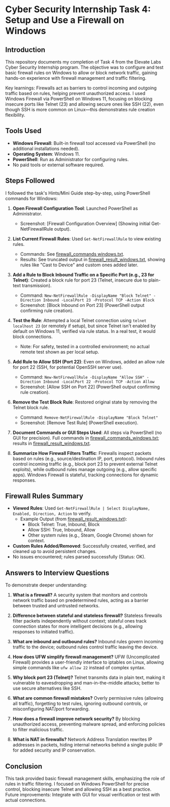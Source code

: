 # Cyber Security Internship Task 4: Setup and Use a Firewall on Windows

## Introduction
This repository documents my completion of Task 4 from the Elevate Labs Cyber Security Internship program. The objective was to configure and test basic firewall rules on Windows to allow or block network traffic, gaining hands-on experience with firewall management and traffic filtering.

Key learnings: Firewalls act as barriers to control incoming and outgoing traffic based on rules, helping prevent unauthorized access. I used Windows Firewall via PowerShell on Windows 11, focusing on blocking insecure ports like Telnet (23) and allowing secure ones like SSH (22), even though SSH is more common on Linux—this demonstrates rule creation flexibility.

## Tools Used
- **Windows Firewall**: Built-in firewall tool accessed via PowerShell (no additional installations needed).
- **Operating System**: Windows 11.
- **PowerShell**: Run as Administrator for configuring rules.
- No paid tools or external software required.

## Steps Followed
I followed the task's Hints/Mini Guide step-by-step, using PowerShell commands for Windows:

1. **Open Firewall Configuration Tool**: Launched PowerShell as Administrator.
   - Screenshot: [Firewall Configuration Overview] (Showing initial Get-NetFirewallRule output).

2. **List Current Firewall Rules**: Used `Get-NetFirewallRule` to view existing rules.
   - Commands: See [firewall_commands windows.txt](firewall_commands_windows.txt).
   - Results: See truncated output in [firewall_result_windows.txt](firewall_result_windows.txt), showing rules like "Cast to Device" and custom ones added later.

3. **Add a Rule to Block Inbound Traffic on a Specific Port (e.g., 23 for Telnet)**: Created a block rule for port 23 (Telnet, insecure due to plain-text transmission).
   - Command: `New-NetFirewallRule -DisplayName "Block Telnet" -Direction Inbound -LocalPort 23 -Protocol TCP -Action Block`
   - Screenshot: [Block Inbound on Port 23] (PowerShell output confirming rule creation).

4. **Test the Rule**: Attempted a local Telnet connection using `telnet localhost 23` (or remotely if setup), but since Telnet isn't enabled by default on Windows 11, verified via rule status. In a real test, it would block connections.
   - Note: For safety, tested in a controlled environment; no actual remote test shown as per local setup.

5. **Add Rule to Allow SSH (Port 22)**: Even on Windows, added an allow rule for port 22 (SSH, for potential OpenSSH server use).
   - Command: `New-NetFirewallRule -DisplayName "Allow SSH" -Direction Inbound -LocalPort 22 -Protocol TCP -Action Allow`
   - Screenshot: [Allow SSH on Port 22] (PowerShell output confirming rule creation).

6. **Remove the Test Block Rule**: Restored original state by removing the Telnet block rule.
   - Command: `Remove-NetFirewallRule -DisplayName "Block Telnet"`
   - Screenshot: [Remove Test Rule] (PowerShell execution).

7. **Document Commands or GUI Steps Used**: All steps via PowerShell (no GUI for precision). Full commands in [firewall_commands_windows.txt](firewall_commands_windows.txt); results in [firewall_result_windows.txt](firewall_result_windows.txt).

8. **Summarize How Firewall Filters Traffic**: Firewalls inspect packets based on rules (e.g., source/destination IP, port, protocol). Inbound rules control incoming traffic (e.g., block port 23 to prevent external Telnet exploits), while outbound rules manage outgoing (e.g., allow specific apps). Windows Firewall is stateful, tracking connections for dynamic responses.

## Firewall Rules Summary
- **Viewed Rules**: Used `Get-NetFirewallRule | Select DisplayName, Enabled, Direction, Action` to verify.
  - Example Output (from [firewall_result_windows.txt](firewall_result_windows.txt)):
    - Block Telnet: True, Inbound, Block
    - Allow SSH: True, Inbound, Allow
    - Other system rules (e.g., Steam, Google Chrome) shown for context.
- **Custom Rules Added/Removed**: Successfully created, verified, and cleaned up to avoid persistent changes.
- No issues encountered; rules parsed successfully (Status: OK).

## Answers to Interview Questions
To demonstrate deeper understanding:

1. **What is a firewall?** A security system that monitors and controls network traffic based on predetermined rules, acting as a barrier between trusted and untrusted networks.

2. **Difference between stateful and stateless firewall?** Stateless firewalls filter packets independently without context; stateful ones track connection states for more intelligent decisions (e.g., allowing responses to initiated traffic).

3. **What are inbound and outbound rules?** Inbound rules govern incoming traffic to the device; outbound rules control traffic leaving the device.

4. **How does UFW simplify firewall management?** UFW (Uncomplicated Firewall) provides a user-friendly interface to iptables on Linux, allowing simple commands like `ufw allow 22` instead of complex syntax.

5. **Why block port 23 (Telnet)?** Telnet transmits data in plain text, making it vulnerable to eavesdropping and man-in-the-middle attacks; better to use secure alternatives like SSH.

6. **What are common firewall mistakes?** Overly permissive rules (allowing all traffic), forgetting to test rules, ignoring outbound controls, or misconfiguring NAT/port forwarding.

7. **How does a firewall improve network security?** By blocking unauthorized access, preventing malware spread, and enforcing policies to filter malicious traffic.

8. **What is NAT in firewalls?** Network Address Translation rewrites IP addresses in packets, hiding internal networks behind a single public IP for added security and IP conservation.

## Conclusion
This task provided basic firewall management skills, emphasizing the role of rules in traffic filtering. I focused on Windows PowerShell for precise control, blocking insecure Telnet and allowing SSH as a best practice. Future improvements: Integrate with GUI for visual verification or test with actual connections.
